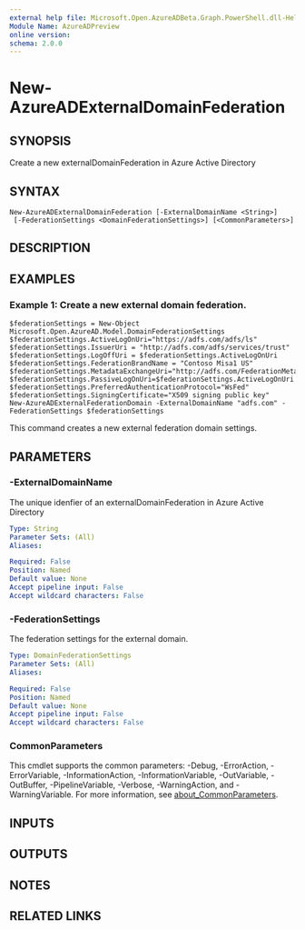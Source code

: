 ```yaml
---
external help file: Microsoft.Open.AzureADBeta.Graph.PowerShell.dll-Help.xml
Module Name: AzureADPreview
online version:
schema: 2.0.0
---
```


# New-AzureADExternalDomainFederation

## SYNOPSIS
Create a new externalDomainFederation in Azure Active Directory

## SYNTAX

```
New-AzureADExternalDomainFederation [-ExternalDomainName <String>]
 [-FederationSettings <DomainFederationSettings>] [<CommonParameters>]
```

## DESCRIPTION

## EXAMPLES

### Example 1: Create a new external domain federation.
```
$federationSettings = New-Object Microsoft.Open.AzureAD.Model.DomainFederationSettings
$federationSettings.ActiveLogOnUri="https://adfs.com/adfs/ls"
$federationSettings.IssuerUri = "http://adfs.com/adfs/services/trust"
$federationSettings.LogOffUri = $federationSettings.ActiveLogOnUri
$federationSettings.FederationBrandName = "Contoso Misa1 US"
$federationSettings.MetadataExchangeUri="http://adfs.com/FederationMetadata.xml"
$federationSettings.PassiveLogOnUri=$federationSettings.ActiveLogOnUri
$federationSettings.PreferredAuthenticationProtocol="WsFed"
$federationSettings.SigningCertificate="X509 signing public key"
New-AzureADExternalFederationDomain -ExternalDomainName "adfs.com" -FederationSettings $federationSettings
```

This command creates a new external federation domain settings.

## PARAMETERS

### -ExternalDomainName
The unique idenfier of an externalDomainFederation in Azure Active Directory

```yaml
Type: String
Parameter Sets: (All)
Aliases:

Required: False
Position: Named
Default value: None
Accept pipeline input: False
Accept wildcard characters: False
```

### -FederationSettings
The federation settings for the external domain.

```yaml
Type: DomainFederationSettings
Parameter Sets: (All)
Aliases:

Required: False
Position: Named
Default value: None
Accept pipeline input: False
Accept wildcard characters: False
```

### CommonParameters
This cmdlet supports the common parameters: -Debug, -ErrorAction, -ErrorVariable, -InformationAction, -InformationVariable, -OutVariable, -OutBuffer, -PipelineVariable, -Verbose, -WarningAction, and -WarningVariable. For more information, see [about_CommonParameters](http://go.microsoft.com/fwlink/?LinkID=113216).

## INPUTS

## OUTPUTS

## NOTES
## RELATED LINKS

